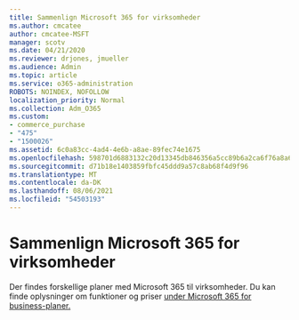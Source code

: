 ```yaml
---
title: Sammenlign Microsoft 365 for virksomheder
ms.author: cmcatee
author: cmcatee-MSFT
manager: scotv
ms.date: 04/21/2020
ms.reviewer: drjones, jmueller
ms.audience: Admin
ms.topic: article
ms.service: o365-administration
ROBOTS: NOINDEX, NOFOLLOW
localization_priority: Normal
ms.collection: Adm_O365
ms.custom:
- commerce_purchase
- "475"
- "1500026"
ms.assetid: 6c0a83cc-4ad4-4e6b-a8ae-89fec74e1675
ms.openlocfilehash: 598701d6883132c20d13345db846356a5cc89b6a2ca6f76a8a6a05c57e494f8b
ms.sourcegitcommit: d71b18e1403859fbfc45ddd9a57c8ab68f4d9f96
ms.translationtype: MT
ms.contentlocale: da-DK
ms.lasthandoff: 08/06/2021
ms.locfileid: "54503193"
---
```

# <a name="compare-microsoft-365-for-business"></a>Sammenlign Microsoft 365 for virksomheder

Der findes forskellige planer med Microsoft 365 til virksomheder. Du kan finde oplysninger om funktioner og priser [under Microsoft 365 for business-planer.](https://www.microsoft.com/microsoft-365/business/compare-all-microsoft-365-business-products)  